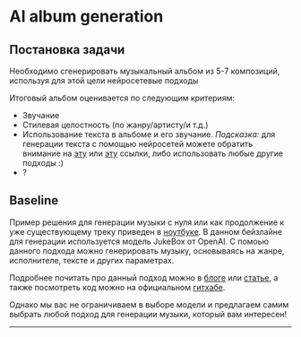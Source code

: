 # AI album generation

## Постановка задачи

Необходимо сгенерировать музыкальный альбом из 5-7 композиций, используя для этой цели нейросетевые подходы

Итоговый альбом оценивается по следующим критериям:

* Звучание
* Стилевая целостность (по жанру/артисту/и т.д.)
* Использование текста в альбоме и его звучание. *Подсказка:* для генерации текста с помощью нейросетей можете обратить внимание на [эту](https://transformer.huggingface.co/)  или [эту](https://text-generator-gpt2-app-6q7gvhilqq-lz.a.run.app/) ссылки, либо использовать любые другие подходы :)
* ?

## Baseline

Пример решения для генерации музыки с нуля или как продолжение к уже существующему треку приведен в [ноутбуке](GenerationWithJukebox.ipynb). В данном бейзлайне для генерации используется модель JukeBox от OpenAI. С помоью данного подхода можно генерировать музыку, основываясь на жанре, исполнителе, тексте и других параметрах. 

Подробнее почитать про данный подход можно в [блоге](https://openai.com/blog/jukebox/) или [статье](https://arxiv.org/abs/2005.00341), а также посмотреть код можно на официальном [гитхабе](https://github.com/openai/jukebox/).

Однако мы вас не ограничиваем в выборе модели и предлагаем самим выбрать любой подход для генерации музыки, который вам интересен!

___



